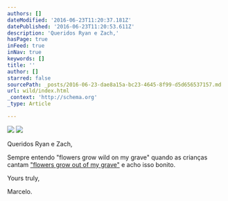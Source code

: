 ```yaml
---
authors: []
dateModified: '2016-06-23T11:20:37.181Z'
datePublished: '2016-06-23T11:20:53.611Z'
description: 'Queridos Ryan e Zach,'
hasPage: true
inFeed: true
inNav: true
keywords: []
title: ''
author: []
starred: false
sourcePath: _posts/2016-06-23-dae8a15a-bc23-4645-8f99-d5d656537157.md
url: wild/index.html
_context: 'http://schema.org'
_type: Article

---
```

![](https://the-grid-user-content.s3-us-west-2.amazonaws.com/93316b44-9181-4f78-9967-dfad808af548.jpg)
![](https://the-grid-user-content.s3-us-west-2.amazonaws.com/e47ef3d8-3a56-48d9-8aba-3e63a17d96d5.jpg)

Queridos Ryan e Zach,

Sempre entendo "flowers grow wild on my grave" quando as crianças cantam ["flowers grow out of my grave"][0] e acho isso bonito.

Yours truly,

Marcelo.

[0]: https://open.spotify.com/track/2v909Fq67lICtj1e0x2E6H